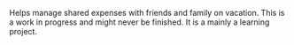 Helps manage shared expenses with friends and family on vacation.  This is a work in progress and might never be finished.  It is a mainly a learning project.